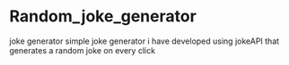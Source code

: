 # Random_joke_generator
 joke generator
simple joke generator i have developed using jokeAPI that generates a random joke on every click
